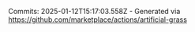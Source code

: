 Commits: 2025-01-12T15:17:03.558Z - Generated via https://github.com/marketplace/actions/artificial-grass
<br>
